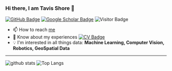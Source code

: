 ### Hi there, I am Tavis Shore 👋 


[![GitHub Badge](https://img.shields.io/github/followers/yunusserhat?style=social)](https://github.com/tavisshore?tab=followers)
[![Google Scholar Badge](https://img.shields.io/badge/Google-Scholar-lightgrey)](https://scholar.google.com.tr/citations?user=2FSN2voAAAAJ&hl=en)
![Visitor Badge](https://visitor-badge.laobi.icu/badge?page_id=tavisshore.tavisshore)

- 📫 How to reach [me](https://www.tavisshore.co.uk)
- 📄 Know about my experiences [![CV Badge](https://img.shields.io/badge/My-CV-critical)](https://www.tavisshore.co.uk/cv/)
- :bulb: I'm interested in all things data: **Machine Learning, Computer Vision, Robotics, GeoSpatial Data**



---

  
![github stats](https://github-readme-stats.vercel.app/api?username=tavisshore&show_icons=true)
![Top Langs](https://github-readme-stats.vercel.app/api/top-langs/?username=tavisshore&langs_count=3)

<!-- ![Top Langs](https://github-readme-stats.vercel.app/api/top-langs/?username=yunusserhat&hide_langs_below=10) -->


